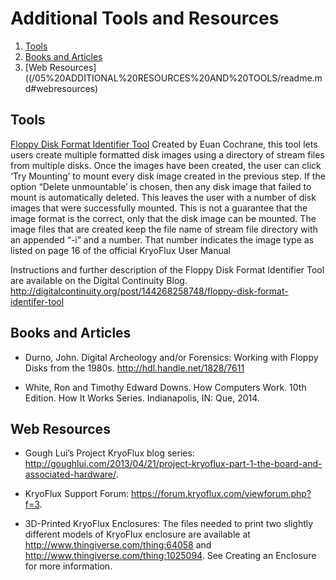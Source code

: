 
# Additional Tools and Resources
1. [Tools](/05%20ADDITIONAL%20RESOURCES%20AND%20TOOLS/readme.md#tools)
2. [Books and Articles](/05%20ADDITIONAL%20RESOURCES%20AND%20TOOLS/readme.md#booksandarticles)
3. [Web Resources]((/05%20ADDITIONAL%20RESOURCES%20AND%20TOOLS/readme.md#webresources)

<a id="tools"></a>
## Tools

[Floppy Disk Format Identifier Tool](http://digitalcontinuity.org/post/144268258748/floppy-disk-format-identifer-tool/)
Created by Euan Cochrane, this tool lets users create multiple formatted disk images using a directory of stream files from multiple disks.  Once the images have been created, the user can click ‘Try Mounting’ to mount every disk image created in the previous step.  If the option “Delete unmountable’ is chosen, then any disk image that failed to mount is automatically deleted.  This leaves the user with a number of disk images that were successfully mounted.  This is not a guarantee that the image format is the correct, only that the disk image can be mounted.  The image files that are created keep the file name of stream file directory with an appended “-i” and a number.  That number indicates the image type as listed on page 16 of the official KryoFlux User Manual 

Instructions and further description of the Floppy Disk Format Identifier Tool are available on the Digital Continuity Blog. <http://digitalcontinuity.org/post/144268258748/floppy-disk-format-identifer-tool>

<a id="booksandarticles"></a>
## Books and Articles

- Durno, John. Digital Archeology and/or Forensics: Working with Floppy Disks from the 1980s. http://hdl.handle.net/1828/7611

- White, Ron and Timothy Edward Downs. How Computers Work. 10th Edition. How It Works Series. Indianapolis, IN: Que, 2014.

<a id="webresources"></a>
## Web Resources

- Gough Lui’s Project KryoFlux blog series: http://goughlui.com/2013/04/21/project-kryoflux-part-1-the-board-and-associated-hardware/.

- KryoFlux Support Forum: https://forum.kryoflux.com/viewforum.php?f=3.

- 3D-Printed KryoFlux Enclosures: The files needed to print two slightly different models of KryoFlux enclosure are available at http://www.thingiverse.com/thing:64058 and http://www.thingiverse.com/thing:1025094. See Creating an Enclosure for more information.
